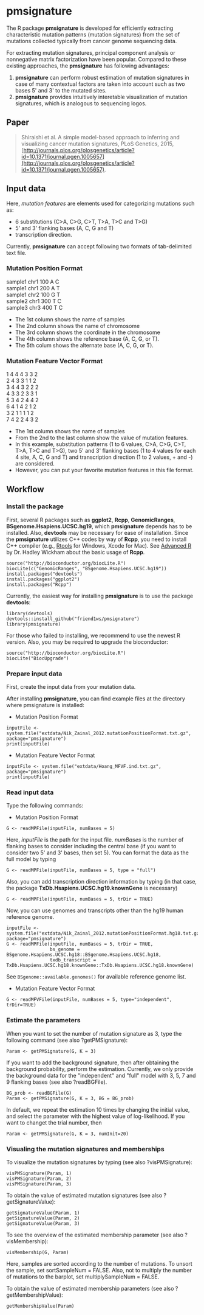 # pmsignature

The R package **pmsignature** is developed 
for efficiently extracting characteristic mutation patterns (mutation signatures) 
from the set of mutations collected typically from cancer genome sequencing data.

For extracting mutation signatures, 
principal component analysis or nonnegative matrix factorization have been popular.
Compared to these existing approaches, the **pmsignature** has following advantages:
  
  
1. **pmsignature** can perform robust estimation of mutation signatures in case of many contextual factors are taken into account such as two bases 5' and 3' to the mutated sites.
2. **pmsignature** provides intuitively interetable visualization of mutation signatures, which is analogous to sequencing logos.


## Paper

> Shiraishi et al. A simple model-based approach to inferring and visualizing cancer mutation signatures, PLoS Genetics, 2015,
[http://journals.plos.org/plosgenetics/article?id=10.1371/journal.pgen.1005657](http://journals.plos.org/plosgenetics/article?id=10.1371/journal.pgen.1005657).

## Input data

Here, *mutation features* are elements used for categorizing mutations such as: 
  
* 6 substitutions (C>A, C>G, C>T, T>A, T>C and T>G)
* 5’ and 3’ flanking bases (A, C, G and T)
* transcription direction.

Currently, **pmsignature** can accept following two formats of tab-delimited text file.


### Mutation Position Format

sample1 chr1  100	A	C	
sample1	chr1	200	A	T	
sample1	chr2	100	G	T	
sample2	chr1	300	T	C	
sample3	chr3	400	T	C	
  
* The 1st column shows the name of samples 
* The 2nd column shows the name of chromosome 
* The 3rd column shows the coordinate in the chromosome
* The 4th column shows the reference base (A, C, G, or T).
* The 5th colum shows the alternate base (A, C, G, or T).


### Mutation Feature Vector Format

1 4	4	4	3	3	2	 
2	4	3	3	1	1	2	
3	4	4	3	2	2	2	
4	3	3	2	3	3	1	
5	3	4	2	4	4	2	
6	4	1	4	2	1	2	
3	2	1	1	1	1	2	
7	4	2	2	4	3	2	
  
* The 1st column shows the name of samples 
* From the 2nd to the last column show the value of mutation features.
* In this example, substitution patterns (1 to 6 values, C>A, C>G, C>T, T>A, T>C and T>G), two 5' and 3' flanking bases (1 to 4 values for each 4 site, A, C, G and T)
and transcription direction (1 to 2 values, + and -) are considered.
* However, you can put your favorite mutation features in this file format.

## Workflow

### Install the package

First, several R packages such as **ggplot2**, **Rcpp**, **GenomicRanges**, **BSgenome.Hsapiens.UCSC.hg19**,
which **pmsignature** depends has to be installed.
Also, **devtools** may be necessary for ease of installation.
Since the **pmsignature** utilizes C++ codes by way of **Rcpp**, you need to install C++ compiler
(e.g., [Rtools](http://cran.r-project.org/bin/windows/Rtools/) for Windows, Xcode for Mac).
See [Advanced R](http://adv-r.had.co.nz/Rcpp.html) by Dr. Hadley Wickham about the basic usage of **Rcpp**.
```
source("http://bioconductor.org/biocLite.R")
biocLite(c("GenomicRanges", "BSgenome.Hsapiens.UCSC.hg19"))
install.packages("devtools")
install.packages("ggplot2")
install.packages("Rcpp")
```

Currently, the easiest way for installing **pmsignature** is to use the package **devtools**:
  
```
library(devtools)
devtools::install_github("friend1ws/pmsignature")
library(pmsignature)
```

For those who failed to installing, we recommend to use the newest R version.
Also, you may be required to upgrade the bioconductor:

```
source("http://bioconductor.org/biocLite.R")
biocLite("BiocUpgrade")
```


### Prepare input data

First, create the input data from your mutation data.

After installing **pmsignature**,
you can find example files at the directory where pmsignature is installed:

* Mutation Position Format
```
inputFile <- system.file("extdata/Nik_Zainal_2012.mutationPositionFormat.txt.gz", package="pmsignature")
print(inputFile)
```

* Mutation Feature Vector Format
```
inputFile <- system.file("extdata/Hoang_MFVF.ind.txt.gz", package="pmsignature")
print(inputFile)
```


### Read input data

Type the following commands:
  
* Mutation Position Format
```
G <- readMPFile(inputFile, numBases = 5)
```
Here, *inputFile* is the path for the input file.
*numBases* is the number of flanking bases to consider including the central base (if you want to consider two 5' and 3' bases, then set 5).
You can format the data as the full model by typing
```
G <- readMPFile(inputFile, numBases = 5, type = "full")
```
Also, you can add transcription direction information by typing (in that case, the package **TxDb.Hsapiens.UCSC.hg19.knownGene** is necessary)
```
G <- readMPFile(inputFile, numBases = 5, trDir = TRUE)
```

Now, you can use genomes and transcripts other than the hg19 human reference genome.
```
inputFile <- system.file("extdata/Nik_Zainal_2012.mutationPositionFormat.hg18.txt.gz", package="pmsignature")
G <- readMPFile(inputFile, numBases = 5, trDir = TRUE, 
                bs_genome = BSgenome.Hsapiens.UCSC.hg18::BSgenome.Hsapiens.UCSC.hg18,
                txdb_transcript = TxDb.Hsapiens.UCSC.hg18.knownGene::TxDb.Hsapiens.UCSC.hg18.knownGene)
```
See `BSgenome::available.genomes()` for available reference genome list.


* Mutation Feature Vector Format
```
G <- readMFVFile(inputFile, numBases = 5, type="independent", trDir=TRUE)
```

### Estimate the parameters


When you want to set the number of mutation signature as 3, type the following command (see also ?getPMSignature):
  
```
Param <- getPMSignature(G, K = 3)
```

If you want to add the background signature, then after obtaining the background probability, perform the estimation.
Currently, we only provide the background data for the "independent" and "full" model with 3, 5, 7 and 9 flanking bases (see also ?readBGFile).

```
BG_prob <- readBGFile(G)
Param <- getPMSignature(G, K = 3, BG = BG_prob)
```

In default, we repeat the estimation 10 times by changing the initial value,
and select the parameter with the highest value of log-likelihood.
If you want to changet the trial number, then

```
Param <- getPMSignature(G, K = 3, numInit=20)
```



### Visualing the mutation signatures and memberships

To visualize the mutation signatures by typing (see also ?visPMSignature):
```
visPMSignature(Param, 1)
visPMSignature(Param, 2)
visPMSignature(Param, 3)
```

To obtain the value of estimated mutation signatures (see also ?getSignatureValue):
```
getSignatureValue(Param, 1)
getSignatureValue(Param, 2)
getSignatureValue(Param, 3)
```


To see the overview of the estimated membership parameter (see also ?visMembership):
```
visMembership(G, Param)
```
Here, samples are sorted according to the number of mutations.
To unsort the sample, set sortSampleNum = FALSE.
Also, not to multiply the number of mutations to the barplot,
set multiplySampleNum = FALSE. 

To obtain the value of estimated membership parameters (see also ?getMembershipValue):
```
getMembershipValue(Param)
```
